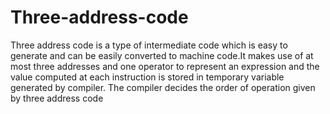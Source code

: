 # Three-address-code
<p>
Three address code is a type of intermediate code which is easy to
          generate and can be easily converted to machine code.It makes use of
          at most three addresses and one operator to represent an expression
          and the value computed at each instruction is stored in temporary
          variable generated by compiler. The compiler decides the order of
          operation given by three address code
</p>
